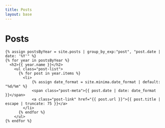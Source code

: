 ```yaml
---
title: Posts
layout: base
---
```

<div class="blog">
    <h1 class="page-heading">Posts</h1>
    
    {% assign postsByYear = site.posts | group_by_exp:"post", "post.date | date: '%Y'" %}
    {% for year in postsByYear %}
      <h2>{{ year.name }}</h2>
        <ul class="post-list">
          {% for post in year.items %}
            <li>
                {% assign date_format = site.minima.date_format | default: "%d/%m" %}
                <span class="post-meta">{{ post.date | date: date_format }}</span>
                <a class="post-link" href="{{ post.url }}">{{ post.title | escape | truncate: 75 }}</a>
            </li>
          {% endfor %}
        </ul>
    {% endfor %}
</div>

